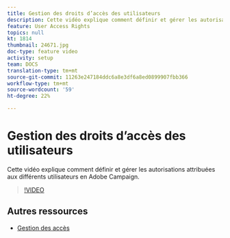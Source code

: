 ```yaml
---
title: Gestion des droits d’accès des utilisateurs
description: Cette vidéo explique comment définir et gérer les autorisations attribuées aux différents utilisateurs en Adobe Campaign.
feature: User Access Rights
topics: null
kt: 1814
thumbnail: 24671.jpg
doc-type: feature video
activity: setup
team: DOCS
translation-type: tm+mt
source-git-commit: 11263e247184ddc6a8e3df6a8ed0899907fbb366
workflow-type: tm+mt
source-wordcount: '59'
ht-degree: 22%

---
```



# Gestion des droits d’accès des utilisateurs

Cette vidéo explique comment définir et gérer les autorisations attribuées aux différents utilisateurs en Adobe Campaign.

>[!VIDEO](https://video.tv.adobe.com/v/24671?quality=12)

## Autres ressources

* [Gestion des accès](https://docs.adobe.com/content/help/en/campaign-standard/using/administrating/users-and-security/about-access-management.html)
